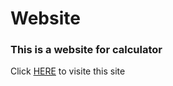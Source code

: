 # Website

### This is a website for calculator
Click [HERE](https://clqlatr.netlify.app/) to visite this site
